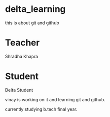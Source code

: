 # delta_learning
this is about git and github


# Teacher 
Shradha Khapra

# Student 
Delta Student

vinay is working on it and learning git and github.

currently studying b.tech final year.